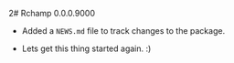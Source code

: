 2# Rchamp 0.0.0.9000

* Added a `NEWS.md` file to track changes to the package.
- Lets get this thing started again. :)